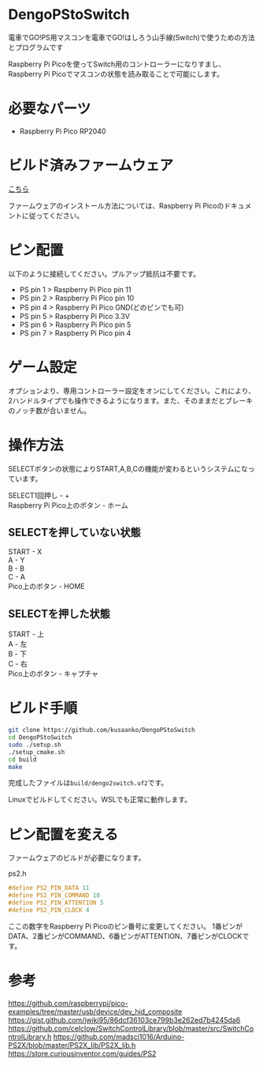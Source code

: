 # DengoPStoSwitch
 電車でGO!PS用マスコンを電車でGO!はしろう山手線(Switch)で使うための方法とプログラムです

 Raspberry Pi Picoを使ってSwitch用のコントローラーになりすまし、Raspberry Pi Picoでマスコンの状態を読み取ることで可能にします。

# 必要なパーツ

- Raspberry Pi Pico RP2040

# ビルド済みファームウェア
[こちら](https://github.com/kusaanko/DengoPStoSwitch/releases/latest)

ファームウェアのインストール方法については、Raspberry Pi Picoのドキュメントに従ってください。

# ピン配置
以下のように接続してください。プルアップ抵抗は不要です。

- PS pin 1 > Raspberry Pi Pico pin 11
- PS pin 2 > Raspberry Pi Pico pin 10
- PS pin 4 > Raspberry Pi Pico GND(どのピンでも可)
- PS pin 5 > Raspberry Pi Pico 3.3V
- PS pin 6 > Raspberry Pi Pico pin 5
- PS pin 7 > Raspberry Pi Pico pin 4

# ゲーム設定
オプションより、専用コントローラー設定をオンにしてください。これにより、2ハンドルタイプでも操作できるようになります。また、そのままだとブレーキのノッチ数が合いません。

# 操作方法
SELECTボタンの状態によりSTART,A,B,Cの機能が変わるというシステムになっています。

SELECT1回押し - +  
Raspberry Pi Pico上のボタン - ホーム

## SELECTを押していない状態
START - X  
A - Y  
B - B  
C - A  
Pico上のボタン - HOME  

## SELECTを押した状態
START - 上  
A - 左  
B - 下  
C - 右  
Pico上のボタン - キャプチャ  

# ビルド手順

```bash
git clone https://github.com/kusaanko/DengoPStoSwitch
cd DengoPStoSwitch
sudo ./setup.sh
./setup_cmake.sh
cd build
make
```
完成したファイルは`build/dengo2switch.uf2`です。

Linuxでビルドしてください。WSLでも正常に動作します。

# ピン配置を変える
ファームウェアのビルドが必要になります。

ps2.h
```c
#define PS2_PIN_DATA 11
#define PS2_PIN_COMMAND 10
#define PS2_PIN_ATTENTION 5
#define PS2_PIN_CLOCK 4
```
ここの数字をRaspberry Pi Picoのピン番号に変更してください。
1番ピンがDATA、2番ピンがCOMMAND、6番ピンがATTENTION、7番ピンがCLOCKです。

# 参考
https://github.com/raspberrypi/pico-examples/tree/master/usb/device/dev_hid_composite
https://gist.github.com/jwiki95/86dcf36103ce799b3e262ed7b4245da6
https://github.com/celclow/SwitchControlLibrary/blob/master/src/SwitchControlLibrary.h
https://github.com/madsci1016/Arduino-PS2X/blob/master/PS2X_lib/PS2X_lib.h
https://store.curiousinventor.com/guides/PS2